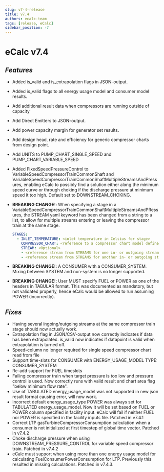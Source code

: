 ```yaml
---
slug: v7-4-release
title: v7.4
authors: ecalc-team
tags: [release, eCalc]
sidebar_position: -7
---
```


# eCalc v7.4


##  *Features*

* Added is_valid and is_extrapolation flags in JSON-output.
* Added is_valid flags to all energy usage model and consumer model results.
* Add additional result data when compressors are running outside of capacity
* Add Direct Emitters to JSON-output.
* Add power capacity margin for generator set results.
* Add design head, rate and efficiency for generic compressor charts from design point.
* Add UNITS to PUMP_CHART_SINGLE_SPEED and PUMP_CHART_VARIABLE_SPEED
* Added FixedSpeedPressureControl to VariableSpeedCompressorTrainCommonShaft and VariableSpeedCompressorTrainCommonShaftMultipleStreamsAndPressures, enabling eCalc to possibly find a solution either along the minimum speed curve or through choking if the discharge pressure at minimum speed it too high. Default set to DOWNSTREAM_CHOKING.

* **BREAKING CHANGE!**: When specifying a stage in a VariableSpeedCompressorTrainCommonShaftMultipleStreamsAndPRessures, the STREAM yaml keyword has been changed from a string to a list, to allow for multiple streams entering or leaving the compressor train at the same stage.

    ```yaml
    STAGES:
      - INLET_TEMPERATURE: <inlet temperature in Celsius for stage>
        COMPRESSOR_CHART: <reference to a compressor chart model defined in MODELS>
        STREAM: <Optional>
        - <reference stream from STREAMS for one in- or outgoing stream. Optional>
        - <reference stream from STREAMS for another in- or outgoing stream. Optional>
    ```

* **BREAKING CHANGE!**: A CONSUMER with a CONSUMER_SYSTEM. Mixing between SYSTEM and non-system is no longer supported.

* **BREAKING CHANGE!**: User MUST specify FUEL or POWER as one of the headers in TABULAR format. This was documented as mandatory, but not validated properly, hence eCalc would be allowed to run assuming POWER (incorrectly).

## *Fixes*

- Having several ingoing/outgoing streams at the same compressor train stage should now actually work.
- Extrapolation flag in JSON/CSV-output now correctly indicates if data has been extrapolated. is_valid now indicates if datapoint is valid when extrapolation is turned off.
- Speed-column no longer required for single speed compressor chart read from file
- Support time-slots for CONSUMER with ENERGY_USAGE_MODEL TYPE: CONSUMER_SYSTEM
- Re-add support for FUEL timeslots
- Failing compressor train when target pressure is too low and pressure control is used. Now correctly runs with valid result and chart area flag "below minimum flow rate".
- Use of TABULATED energy_usage_model was not supported in new json result format causing error, will now work.
- Incorrect default energy_usage_type POWER was always set for TABULATED energy_usage_model. Now it will be set based on FUEL or POWER column specified in facility input. eCalc will fail if neither FUEL nor POWER is specified in the facility inputs file. Patched in v7.4.1
- Correct LTP gasTurbineCompressorConsumption calculation when a consumer is not initialized at first timestep of global time vector. Patched in v7.4.2
- Choke discharge pressure when using DOWNSTREAM_PRESSURE_CONTROL for variable speed compressor train. Patched in v7.4.2
- eCalc must support when using more than one energy usage model for calculating FuelConsumerPowerConsumption for LTP. Previously this resulted in missing calculations. Patched in v7.4.3.

